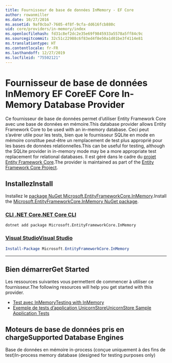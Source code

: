 ```yaml
---
title: Fournisseur de base de données InMemory - EF Core
author: rowanmiller
ms.date: 10/27/2016
ms.assetid: 9af0cba7-7605-4f8f-9cfa-dd616fcb880c
uid: core/providers/in-memory/index
ms.openlocfilehash: fd31c8ef2dc2e35e69f9845933a5578a5ff84c9c
ms.sourcegitcommit: 32c51c22988c6f83ed4f8e50a1d01be3f4114e81
ms.translationtype: HT
ms.contentlocale: fr-FR
ms.lasthandoff: 12/27/2019
ms.locfileid: "75502121"
---
```

# <a name="ef-core-in-memory-database-provider"></a><span data-ttu-id="232d9-102">Fournisseur de base de données InMemory EF Core</span><span class="sxs-lookup"><span data-stu-id="232d9-102">EF Core In-Memory Database Provider</span></span>

<span data-ttu-id="232d9-103">Ce fournisseur de base de données permet d’utiliser Entity Framework Core avec une base de données en mémoire.</span><span class="sxs-lookup"><span data-stu-id="232d9-103">This database provider allows Entity Framework Core to be used with an in-memory database.</span></span> <span data-ttu-id="232d9-104">Ceci peut s’avérer utile pour les tests, bien que le fournisseur SQLite en mode en mémoire constitue peut-être un remplacement de test plus approprié pour les bases de données relationnelles.</span><span class="sxs-lookup"><span data-stu-id="232d9-104">This can be useful for testing, although the SQLite provider in in-memory mode may be a more appropriate test replacement for relational databases.</span></span> <span data-ttu-id="232d9-105">Il est géré dans le cadre du [projet Entity Framework Core](https://github.com/aspnet/EntityFrameworkCore).</span><span class="sxs-lookup"><span data-stu-id="232d9-105">The provider is maintained as part of the [Entity Framework Core Project](https://github.com/aspnet/EntityFrameworkCore).</span></span>

## <a name="install"></a><span data-ttu-id="232d9-106">Installez</span><span class="sxs-lookup"><span data-stu-id="232d9-106">Install</span></span>

<span data-ttu-id="232d9-107">Installez le [package NuGet Microsoft.EntityFrameworkCore.InMemory](https://www.nuget.org/packages/Microsoft.EntityFrameworkCore.InMemory/).</span><span class="sxs-lookup"><span data-stu-id="232d9-107">Install the [Microsoft.EntityFrameworkCore.InMemory NuGet package](https://www.nuget.org/packages/Microsoft.EntityFrameworkCore.InMemory/).</span></span>

### <a name="net-core-clitabdotnet-core-cli"></a>[<span data-ttu-id="232d9-108">CLI .NET Core</span><span class="sxs-lookup"><span data-stu-id="232d9-108">.NET Core CLI</span></span>](#tab/dotnet-core-cli)

```dotnetcli
dotnet add package Microsoft.EntityFrameworkCore.InMemory
```

### <a name="visual-studiotabvs"></a>[<span data-ttu-id="232d9-109">Visual Studio</span><span class="sxs-lookup"><span data-stu-id="232d9-109">Visual Studio</span></span>](#tab/vs)

``` powershell
Install-Package Microsoft.EntityFrameworkCore.InMemory
```

***

## <a name="get-started"></a><span data-ttu-id="232d9-110">Bien démarrer</span><span class="sxs-lookup"><span data-stu-id="232d9-110">Get Started</span></span>

<span data-ttu-id="232d9-111">Les ressources suivantes vous permettent de commencer à utiliser ce fournisseur.</span><span class="sxs-lookup"><span data-stu-id="232d9-111">The following resources will help you get started with this provider.</span></span>

* [<span data-ttu-id="232d9-112">Test avec InMemory</span><span class="sxs-lookup"><span data-stu-id="232d9-112">Testing with InMemory</span></span>](../../miscellaneous/testing/in-memory.md)
* [<span data-ttu-id="232d9-113">Exemple de tests d’application UnicornStore</span><span class="sxs-lookup"><span data-stu-id="232d9-113">UnicornStore Sample Application Tests</span></span>](https://github.com/rowanmiller/UnicornStore/blob/master/UnicornStore/src/UnicornStore.Tests/Controllers/ShippingControllerTests.cs)

## <a name="supported-database-engines"></a><span data-ttu-id="232d9-114">Moteurs de base de données pris en charge</span><span class="sxs-lookup"><span data-stu-id="232d9-114">Supported Database Engines</span></span>

<span data-ttu-id="232d9-115">Base de données en mémoire in-process (conçue uniquement à des fins de test)</span><span class="sxs-lookup"><span data-stu-id="232d9-115">In-process memory database (designed for testing purposes only)</span></span>
